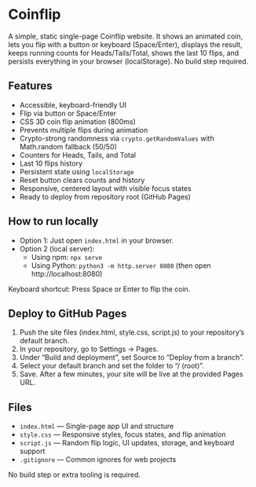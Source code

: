 # Coinflip

A simple, static single-page Coinflip website. It shows an animated coin, lets you flip with a button or keyboard (Space/Enter), displays the result, keeps running counts for Heads/Tails/Total, shows the last 10 flips, and persists everything in your browser (localStorage). No build step required.

## Features

- Accessible, keyboard-friendly UI
- Flip via button or Space/Enter
- CSS 3D coin flip animation (800ms)
- Prevents multiple flips during animation
- Crypto-strong randomness via `crypto.getRandomValues` with Math.random fallback (50/50)
- Counters for Heads, Tails, and Total
- Last 10 flips history
- Persistent state using `localStorage`
- Reset button clears counts and history
- Responsive, centered layout with visible focus states
- Ready to deploy from repository root (GitHub Pages)

## How to run locally

- Option 1: Just open `index.html` in your browser.
- Option 2 (local server):
  - Using npm: `npx serve`
  - Using Python: `python3 -m http.server 8080` (then open http://localhost:8080)

Keyboard shortcut: Press Space or Enter to flip the coin.

## Deploy to GitHub Pages

1. Push the site files (index.html, style.css, script.js) to your repository’s default branch.
2. In your repository, go to Settings → Pages.
3. Under “Build and deployment”, set Source to “Deploy from a branch”.
4. Select your default branch and set the folder to “/ (root)”.
5. Save. After a few minutes, your site will be live at the provided Pages URL.

## Files

- `index.html` — Single-page app UI and structure
- `style.css` — Responsive styles, focus states, and flip animation
- `script.js` — Random flip logic, UI updates, storage, and keyboard support
- `.gitignore` — Common ignores for web projects

No build step or extra tooling is required.
